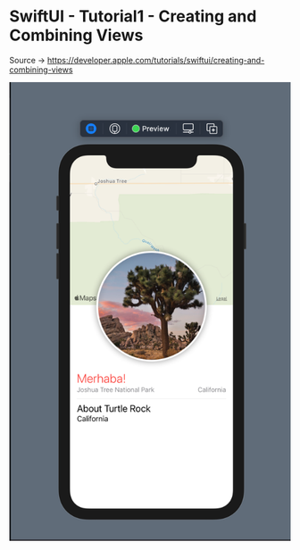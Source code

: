 # SwiftUI - Tutorial1 - Creating and Combining Views
Source -> https://developer.apple.com/tutorials/swiftui/creating-and-combining-views
 
<img src="https://github.com/harunozdemir/SwiftUI-Tutorials/blob/main/Tutorial1/Landmarks/Images/output.png" width="590">
